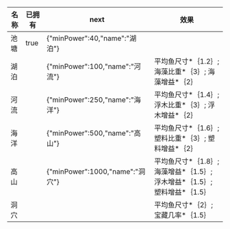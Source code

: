 | 名称  | 已拥有 | next | 效果  |
| --- | --- | ---- | --- |
| 池塘 | true | {"minPower":40,"name":"湖泊"} |  |
| 湖泊 |  | {"minPower":100,"name":"河流"} | 平均鱼尺寸*｛1.2｝; 海藻比重*｛3｝; 海藻增益*｛2｝ |
| 河流 |  | {"minPower":250,"name":"海洋"} | 平均鱼尺寸*｛1.4｝; 浮木比重*｛3｝; 浮木增益*｛2｝ |
| 海洋 |  | {"minPower":500,"name":"高山"} | 平均鱼尺寸*｛1.6｝; 塑料比重*｛3｝; 塑料增益*｛2｝ |
| 高山 |  | {"minPower":1000,"name":"洞穴"} | 平均鱼尺寸*｛1.8｝; 海藻增益*｛1.5｝; 浮木增益*｛1.5｝; 塑料增益*｛1.5｝ |
| 洞穴 |  |  | 平均鱼尺寸*｛2｝; 宝藏几率*｛1.5｝ |
